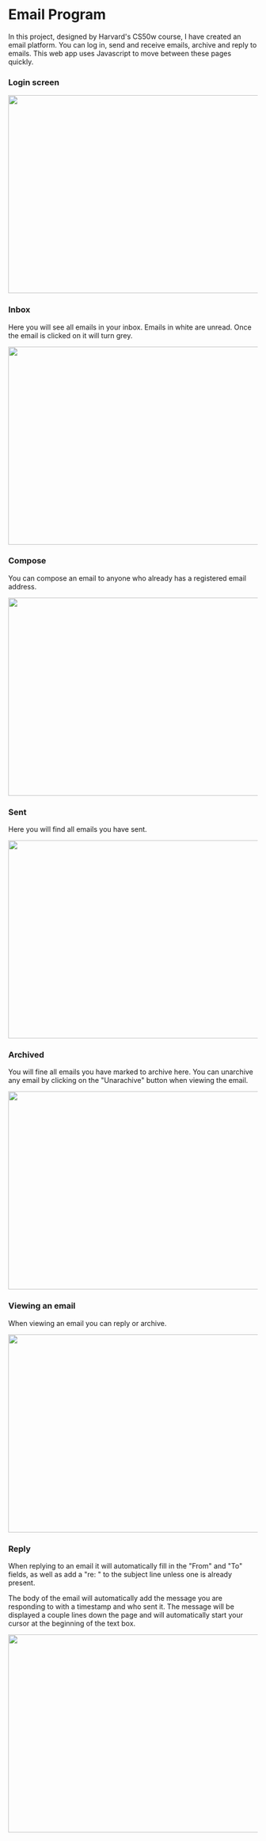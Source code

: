 # Email Program

In this project, designed by Harvard's CS50w course, I have created an email platform. You can log in, send and receive emails, archive and reply to emails. This web app uses Javascript to move between these pages quickly.

### Login screen

<img src="https://user-images.githubusercontent.com/53096840/111192834-8302a580-8587-11eb-93aa-d9cacc689e6c.jpg" width="600" height="400">

### Inbox
Here you will see all emails in your inbox. Emails in white are unread. Once the email is clicked on it will turn grey.

<img src="https://user-images.githubusercontent.com/53096840/111192915-99106600-8587-11eb-9117-a51a9d5cf21f.jpg" width="600" height="400">

### Compose
You can compose an email to anyone who already has a registered email address.

<img src="https://user-images.githubusercontent.com/53096840/111192897-93b31b80-8587-11eb-9a1a-abf48a429a20.jpg" width="600" height="400">

### Sent
Here you will find all emails you have sent.

<img src="https://user-images.githubusercontent.com/53096840/111192934-9e6db080-8587-11eb-9745-6762f5e365ea.jpg" width="600" height="400">

### Archived
You will fine all emails you have marked to archive here. You can unarchive any email by clicking on the "Unarachive" button when viewing the email.

<img src="https://user-images.githubusercontent.com/53096840/111192880-901f9480-8587-11eb-9fb1-12ee09da0bb8.jpg" width="600" height="400">

### Viewing an email
When viewing an email you can reply or archive.

<img src="https://user-images.githubusercontent.com/53096840/111192904-957cdf00-8587-11eb-848c-402b648ce619.jpg" width="600" height="400">

### Reply
When replying to an email it will automatically fill in the "From" and "To" fields, as well as add a "re: " to the subject line unless one is already present.

The body of the email will automatically add the message you are responding to with a timestamp and who sent it. The message will be displayed a couple lines down the page and will automatically start your cursor at the beginning of the text box.

<img src="https://user-images.githubusercontent.com/53096840/111192924-9c0b5680-8587-11eb-92f2-816e23adae29.jpg" width="600" height="400">
